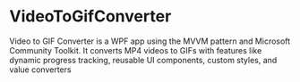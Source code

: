 # VideoToGifConverter
Video to GIF Converter is a WPF app using the MVVM pattern and Microsoft Community Toolkit. It converts MP4 videos to GIFs with features like dynamic progress tracking, reusable UI components, custom styles, and value converters
